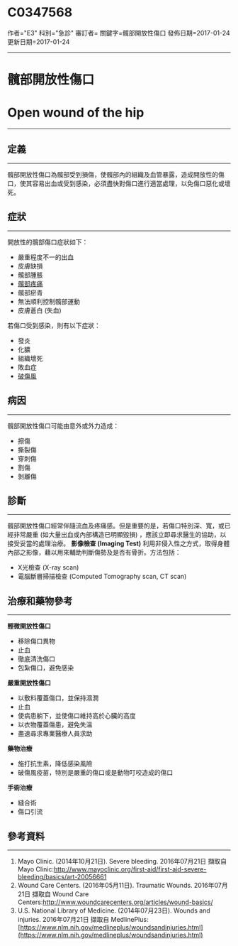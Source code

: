 # C0347568
作者="E3"
科別="急診"
審訂者=
關鍵字=髖部開放性傷口
發佈日期=2017-01-24
更新日期=2017-01-24

----------
# 髖部開放性傷口
# Open wound of the hip
----------
## 定義
----------

髖部開放性傷口為髖部受到損傷，使髖部內的組織及血管暴露，造成開放性的傷口，使其容易出血或受到感染，必須盡快對傷口進行適當處理，以免傷口惡化或壞死。

## 症狀
----------

開放性的髖部傷口症狀如下：

- 嚴重程度不一的出血
- 皮膚缺損
- 髖部腫脹
- [髖部疼痛](C0019559)
- 髖部瘀青
- 無法順利控制髖部運動
- 皮膚蒼白 (失血)

若傷口受到感染，則有以下症狀：

- 發炎
- 化膿
- 組織壞死
- 敗血症
- [破傷風](C0039614)
## 病因
----------

髖部開放性傷口可能由意外或外力造成：

- 擦傷
- 撕裂傷
- 穿刺傷
- 割傷
- 剝離傷
## 診斷
----------

髖部開放性傷口經常伴隨流血及疼痛感。但是重要的是，若傷口特別深、寬，或已經非常嚴重 (如大量出血或內部構造已明顯毀損) ，應該立即尋求醫生的協助，以接受妥當的處理治療。
**影像檢查 (Imaging Test)**
利用非侵入性之方式，取得身體內部之影像，藉以用來輔助判斷傷勢及是否有骨折。方法包括：

- X光檢查 (X-ray scan)
- 電腦斷層掃描檢查 (Computed Tomography scan, CT scan)
## 治療和藥物參考
----------

**輕微開放性傷口**

- 移除傷口異物
- 止血
- 徹底清洗傷口
- 包紮傷口，避免感染

**嚴重開放性傷口**

- 以敷料覆蓋傷口，並保持濕潤
- 止血
- 使病患躺下，並使傷口維持高於心臟的高度
- 以衣物覆蓋傷患，避免失溫
- 盡速尋求專業醫療人員求助

**藥物治療**

- 施打抗生素，降低感染風險
- 破傷風疫苗，特別是嚴重的傷口或是動物叮咬造成的傷口

**手術治療**

- 縫合術
- 傷口引流
## 參考資料
----------
1. Mayo Clinic. (2014年10月21日). Severe bleeding. 2016年07月21日 擷取自 Mayo Clinic:http://www.mayoclinic.org/first-aid/first-aid-severe-bleeding/basics/art-20056661
2. Wound Care Centers. (2016年05月11日). Traumatic Wounds. 2016年07月21日 擷取自 Wound Care Centers:http://www.woundcarecenters.org/articles/wound-basics/
3. U.S. National Library of Medicine. (2014年07月23日). Wounds and injuries. 2016年07月21日 擷取自 MedlinePlus:[https://www.nlm.nih.gov/medlineplus/woundsandinjuries.html](https://www.nlm.nih.gov/medlineplus/woundsandinjuries.html)


